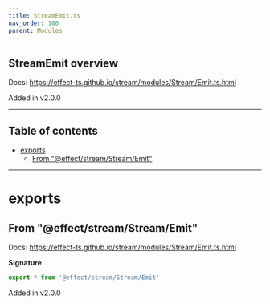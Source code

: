 ```yaml
---
title: StreamEmit.ts
nav_order: 106
parent: Modules
---
```


## StreamEmit overview

Docs: https://effect-ts.github.io/stream/modules/Stream/Emit.ts.html

Added in v2.0.0

---

<h2 class="text-delta">Table of contents</h2>

- [exports](#exports)
  - [From "@effect/stream/Stream/Emit"](#from-effectstreamstreamemit)

---

# exports

## From "@effect/stream/Stream/Emit"

Docs: https://effect-ts.github.io/stream/modules/Stream/Emit.ts.html

**Signature**

```ts
export * from '@effect/stream/Stream/Emit'
```

Added in v2.0.0
